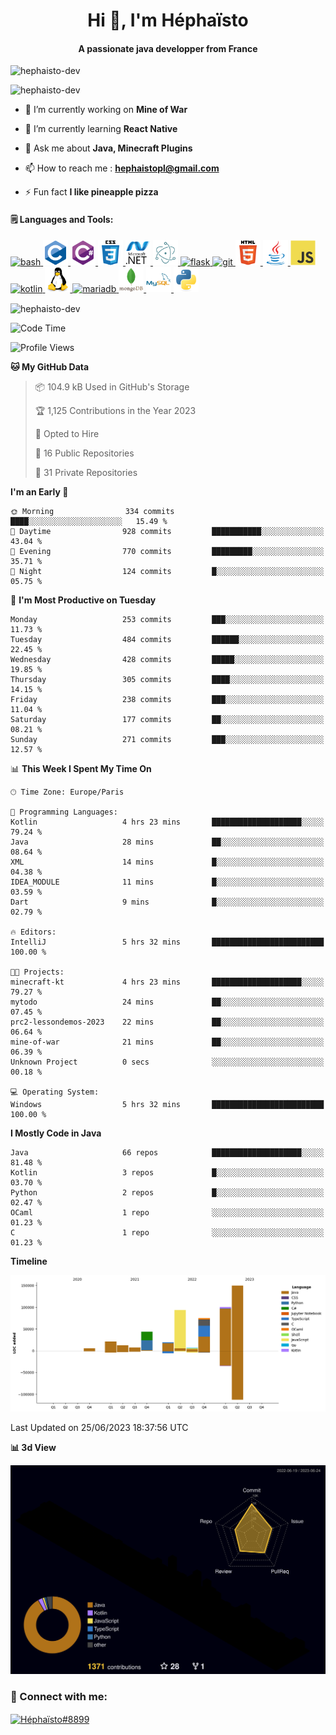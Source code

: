 <h1 align="center">Hi 👋, I'm Héphaïsto</h1>
<h4 align="center">A passionate java developper from France</h4>

<p align="left"> <img src="https://komarev.com/ghpvc/?username=hephaisto-dev&label=Profile%20views&color=0e75b6&style=flat" alt="hephaisto-dev" /> </p>

<img src="https://github-profile-trophy.vercel.app/?username=hephaisto-dev&no-bg=true&theme=algolia&no-frame=true&row=1" alt="hephaisto-dev" />

- 🔭 I’m currently working on **Mine of War**

- 🌱 I’m currently learning **React Native**

- 💬 Ask me about **Java, Minecraft Plugins**

- 📫 How to reach me : **hephaistopl@gmail.com**

- ⚡ Fun fact **I like pineapple pizza**

<h4 align="left">🗒️ Languages and Tools:</h4>
<p align="left"> <a href="https://www.gnu.org/software/bash/" target="_blank" rel="noreferrer"> <img src="https://www.vectorlogo.zone/logos/gnu_bash/gnu_bash-icon.svg" alt="bash" width="40" height="40"/> </a> <a href="https://www.cprogramming.com/" target="_blank" rel="noreferrer"> <img src="https://raw.githubusercontent.com/devicons/devicon/master/icons/c/c-original.svg" alt="c" width="40" height="40"/> </a> <a href="https://www.w3schools.com/cs/" target="_blank" rel="noreferrer"> <img src="https://raw.githubusercontent.com/devicons/devicon/master/icons/csharp/csharp-original.svg" alt="csharp" width="40" height="40"/> </a> <a href="https://www.w3schools.com/css/" target="_blank" rel="noreferrer"> <img src="https://raw.githubusercontent.com/devicons/devicon/master/icons/css3/css3-original-wordmark.svg" alt="css3" width="40" height="40"/> </a> <a href="https://dotnet.microsoft.com/" target="_blank" rel="noreferrer"> <img src="https://raw.githubusercontent.com/devicons/devicon/master/icons/dot-net/dot-net-original-wordmark.svg" alt="dotnet" width="40" height="40"/> </a> <a href="https://www.electronjs.org" target="_blank" rel="noreferrer"> <img src="https://raw.githubusercontent.com/devicons/devicon/master/icons/electron/electron-original.svg" alt="electron" width="40" height="40"/> </a> <a href="https://flask.palletsprojects.com/" target="_blank" rel="noreferrer"> <img src="https://www.vectorlogo.zone/logos/pocoo_flask/pocoo_flask-icon.svg" alt="flask" width="40" height="40"/> </a> <a href="https://git-scm.com/" target="_blank" rel="noreferrer"> <img src="https://www.vectorlogo.zone/logos/git-scm/git-scm-icon.svg" alt="git" width="40" height="40"/> </a> <a href="https://www.w3.org/html/" target="_blank" rel="noreferrer"> <img src="https://raw.githubusercontent.com/devicons/devicon/master/icons/html5/html5-original-wordmark.svg" alt="html5" width="40" height="40"/> </a> <a href="https://www.java.com" target="_blank" rel="noreferrer"> <img src="https://raw.githubusercontent.com/devicons/devicon/master/icons/java/java-original.svg" alt="java" width="40" height="40"/> </a> <a href="https://developer.mozilla.org/en-US/docs/Web/JavaScript" target="_blank" rel="noreferrer"> <img src="https://raw.githubusercontent.com/devicons/devicon/master/icons/javascript/javascript-original.svg" alt="javascript" width="40" height="40"/> </a> <a href="https://kotlinlang.org" target="_blank" rel="noreferrer"> <img src="https://www.vectorlogo.zone/logos/kotlinlang/kotlinlang-icon.svg" alt="kotlin" width="40" height="40"/> </a> <a href="https://www.linux.org/" target="_blank" rel="noreferrer"> <img src="https://raw.githubusercontent.com/devicons/devicon/master/icons/linux/linux-original.svg" alt="linux" width="40" height="40"/> </a> <a href="https://mariadb.org/" target="_blank" rel="noreferrer"> <img src="https://www.vectorlogo.zone/logos/mariadb/mariadb-icon.svg" alt="mariadb" width="40" height="40"/> </a> <a href="https://www.mongodb.com/" target="_blank" rel="noreferrer"> <img src="https://raw.githubusercontent.com/devicons/devicon/master/icons/mongodb/mongodb-original-wordmark.svg" alt="mongodb" width="40" height="40"/> </a> <a href="https://www.mysql.com/" target="_blank" rel="noreferrer"> <img src="https://raw.githubusercontent.com/devicons/devicon/master/icons/mysql/mysql-original-wordmark.svg" alt="mysql" width="40" height="40"/> </a> <a href="https://www.python.org" target="_blank" rel="noreferrer"> <img src="https://raw.githubusercontent.com/devicons/devicon/master/icons/python/python-original.svg" alt="python" width="40" height="40"/> </a> </p>


<p><img align="center" src="https://github-readme-streak-stats.herokuapp.com/?user=hephaisto-dev&theme=transparent" alt="hephaisto-dev" /></p>

<!--START_SECTION:waka-->
![Code Time](http://img.shields.io/badge/Code%20Time-242%20hrs%2035%20mins-blue)

![Profile Views](http://img.shields.io/badge/Profile%20Views-8-blue)

**🐱 My GitHub Data** 

> 📦 104.9 kB Used in GitHub's Storage 
 > 
> 🏆 1,125 Contributions in the Year 2023
 > 
> 💼 Opted to Hire
 > 
> 📜 16 Public Repositories 
 > 
> 🔑 31 Private Repositories 
 > 
**I'm an Early 🐤** 

```text
🌞 Morning                334 commits         ████░░░░░░░░░░░░░░░░░░░░░   15.49 % 
🌆 Daytime                928 commits         ███████████░░░░░░░░░░░░░░   43.04 % 
🌃 Evening                770 commits         █████████░░░░░░░░░░░░░░░░   35.71 % 
🌙 Night                  124 commits         █░░░░░░░░░░░░░░░░░░░░░░░░   05.75 % 
```
📅 **I'm Most Productive on Tuesday** 

```text
Monday                   253 commits         ███░░░░░░░░░░░░░░░░░░░░░░   11.73 % 
Tuesday                  484 commits         ██████░░░░░░░░░░░░░░░░░░░   22.45 % 
Wednesday                428 commits         █████░░░░░░░░░░░░░░░░░░░░   19.85 % 
Thursday                 305 commits         ████░░░░░░░░░░░░░░░░░░░░░   14.15 % 
Friday                   238 commits         ███░░░░░░░░░░░░░░░░░░░░░░   11.04 % 
Saturday                 177 commits         ██░░░░░░░░░░░░░░░░░░░░░░░   08.21 % 
Sunday                   271 commits         ███░░░░░░░░░░░░░░░░░░░░░░   12.57 % 
```


📊 **This Week I Spent My Time On** 

```text
🕑︎ Time Zone: Europe/Paris

💬 Programming Languages: 
Kotlin                   4 hrs 23 mins       ████████████████████░░░░░   79.24 % 
Java                     28 mins             ██░░░░░░░░░░░░░░░░░░░░░░░   08.64 % 
XML                      14 mins             █░░░░░░░░░░░░░░░░░░░░░░░░   04.38 % 
IDEA_MODULE              11 mins             █░░░░░░░░░░░░░░░░░░░░░░░░   03.59 % 
Dart                     9 mins              █░░░░░░░░░░░░░░░░░░░░░░░░   02.79 % 

🔥 Editors: 
IntelliJ                 5 hrs 32 mins       █████████████████████████   100.00 % 

🐱‍💻 Projects: 
minecraft-kt             4 hrs 23 mins       ████████████████████░░░░░   79.27 % 
mytodo                   24 mins             ██░░░░░░░░░░░░░░░░░░░░░░░   07.45 % 
prc2-lessondemos-2023    22 mins             ██░░░░░░░░░░░░░░░░░░░░░░░   06.64 % 
mine-of-war              21 mins             ██░░░░░░░░░░░░░░░░░░░░░░░   06.39 % 
Unknown Project          0 secs              ░░░░░░░░░░░░░░░░░░░░░░░░░   00.18 % 

💻 Operating System: 
Windows                  5 hrs 32 mins       █████████████████████████   100.00 % 
```

**I Mostly Code in Java** 

```text
Java                     66 repos            ████████████████████░░░░░   81.48 % 
Kotlin                   3 repos             █░░░░░░░░░░░░░░░░░░░░░░░░   03.70 % 
Python                   2 repos             █░░░░░░░░░░░░░░░░░░░░░░░░   02.47 % 
OCaml                    1 repo              ░░░░░░░░░░░░░░░░░░░░░░░░░   01.23 % 
C                        1 repo              ░░░░░░░░░░░░░░░░░░░░░░░░░   01.23 % 
```



**Timeline**

![Lines of Code chart](https://raw.githubusercontent.com/Hephaisto-dev/Hephaisto-dev/main/assets/bar_graph.png)


 Last Updated on 25/06/2023 18:37:56 UTC
<!--END_SECTION:waka-->
**📊 3d View**

![3d chart](https://github.com/Hephaisto-dev/Hephaisto-dev/blob/main/profile-3d-contrib/profile-night-rainbow.svg)

<h3 align="left">🤝 Connect with me:</h3>
<p align="left">
<a href="https://discord.gg/Héphaïsto#8899" target="blank"><img align="center" src="https://raw.githubusercontent.com/rahuldkjain/github-profile-readme-generator/master/src/images/icons/Social/discord.svg" alt="Héphaïsto#8899" height="30" width="40" /></a>
</p>
